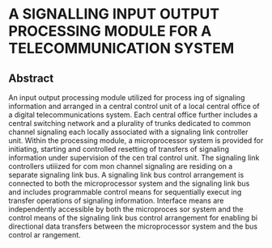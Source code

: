 # A SIGNALLING INPUT OUTPUT PROCESSING MODULE FOR A TELECOMMUNICATION SYSTEM

## Abstract
An input output processing module utilized for process ing of signaling information and arranged in a central control unit of a local central office of a digital telecommunications system. Each central office further includes a central switching network and a plurality of trunks dedicated to common channel signaling each locally associated with a signaling link controller unit. Within the processing module, a microprocessor system is provided for initiating, starting and controlled resetting of transfers of signaling information under supervision of the cen tral control unit. The signaling link controllers utiiized for com mon channel signaling are residing on a separate signaling link bus. A signaling link bus control arrangement is connected to both the microprocessor system and the signaling link bus and includes programmable control means for sequentially execut ing transfer operations of signaling information. Interface means are independently accessible by both the microproces sor system and the control means of the signaling link bus control arrangement for enabling bi directional data transfers between the microprocessor system and the bus control ar rangement.